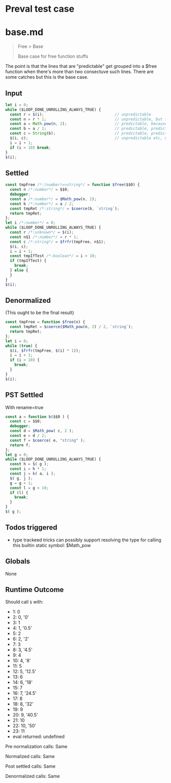 # Preval test case

# base.md

> Free > Base
>
> Base case for free function stuffs

The point is that the lines that are "predictable" get grouped into a $free function when there's more than two consectuve such lines.
There are some catches but this is the base case.

## Input

`````js filename=intro
let i = 0;
while ($LOOP_DONE_UNROLLING_ALWAYS_TRUE) {
  const r = $(i);                               // unpredictable
  const n = r * 1;                              // unpredictable, but the result is a number
  const a = Math.pow(n, 2);                     // predictable, because n is a number
  const b = a / 2;                              // predictable, predictable because it uses a local predictable var
  const c = String(b);                          // predictable, predictable because it uses a local predictable var
  $(i, c);                                      // unpredictable etc, using predictable result
  i = i + 1;
  if (i > 10) break;
}
$(i);
`````


## Settled


`````js filename=intro
const tmpFree /*:(number)=>string*/ = function $free($$0) {
  const n /*:number*/ = $$0;
  debugger;
  const a /*:number*/ = $Math_pow(n, 2);
  const b /*:number*/ = a / 2;
  const tmpRet /*:string*/ = $coerce(b, `string`);
  return tmpRet;
};
let i /*:number*/ = 0;
while ($LOOP_DONE_UNROLLING_ALWAYS_TRUE) {
  const r /*:unknown*/ = $(i);
  const n$1 /*:number*/ = r * 1;
  const c /*:string*/ = $frfr(tmpFree, n$1);
  $(i, c);
  i = i + 1;
  const tmpIfTest /*:boolean*/ = i > 10;
  if (tmpIfTest) {
    break;
  } else {
  }
}
$(i);
`````


## Denormalized
(This ought to be the final result)

`````js filename=intro
const tmpFree = function $free(n) {
  const tmpRet = $coerce($Math_pow(n, 2) / 2, `string`);
  return tmpRet;
};
let i = 0;
while (true) {
  $(i, $frfr(tmpFree, $(i) * 1));
  i = i + 1;
  if (i > 10) {
    break;
  }
}
$(i);
`````


## PST Settled
With rename=true

`````js filename=intro
const a = function b($$0 ) {
  const c = $$0;
  debugger;
  const d = $Math_pow( c, 2 );
  const e = d / 2;
  const f = $coerce( e, "string" );
  return f;
};
let g = 0;
while ($LOOP_DONE_UNROLLING_ALWAYS_TRUE) {
  const h = $( g );
  const i = h * 1;
  const j = k( a, i );
  $( g, j );
  g = g + 1;
  const l = g > 10;
  if (l) {
    break;
  }
}
$( g );
`````


## Todos triggered


- type trackeed tricks can possibly support resolving the type for calling this builtin static symbol: $Math_pow


## Globals


None


## Runtime Outcome


Should call `$` with:
 - 1: 0
 - 2: 0, '0'
 - 3: 1
 - 4: 1, '0.5'
 - 5: 2
 - 6: 2, '2'
 - 7: 3
 - 8: 3, '4.5'
 - 9: 4
 - 10: 4, '8'
 - 11: 5
 - 12: 5, '12.5'
 - 13: 6
 - 14: 6, '18'
 - 15: 7
 - 16: 7, '24.5'
 - 17: 8
 - 18: 8, '32'
 - 19: 9
 - 20: 9, '40.5'
 - 21: 10
 - 22: 10, '50'
 - 23: 11
 - eval returned: undefined

Pre normalization calls: Same

Normalized calls: Same

Post settled calls: Same

Denormalized calls: Same
